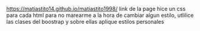 https://matiastito14.github.io/matiastito1998/ link de la page
hice un css para cada html para no marearme a la hora de cambiar algun estilo, utlilice las clases del boostrap y sobre ellas aplique estilos personales
